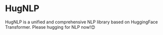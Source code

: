 # HugNLP
HugNLP is a unified and comprehensive NLP library based on HuggingFace Transformer. Please hugging for NLP now!😊
